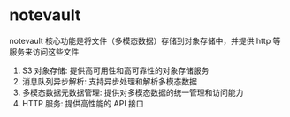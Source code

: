 # notevault

notevault 核心功能是将文件（多模态数据）存储到对象存储中，并提供 http 等服务来访问这些文件

1. S3 对象存储: 提供高可用性和高可靠性的对象存储服务
2. 消息队列异步解析: 支持异步处理和解析多模态数据
3. 多模态数据元数据管理: 提供对多模态数据的统一管理和访问能力
4. HTTP 服务: 提供高性能的 API 接口
